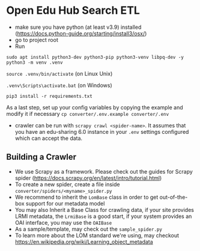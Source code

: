 # Open Edu Hub Search ETL

- make sure you have python (at least v3.9) installed (<https://docs.python-guide.org/starting/install3/osx/>)
- go to project root
- Run
```
sudo apt install python3-dev python3-pip python3-venv libpq-dev -y
python3 -m venv .venv
```

`source .venv/bin/activate` (on Linux Unix)

`.venv\Scripts\activate.bat` (on Windows)

`pip3 install -r requirements.txt`

As a last step, set up your config variables by copying the example and modify it if necessary `cp converter/.env.example converter/.env`

- crawler can be run with `scrapy crawl <spider-name>`. It assumes that you have an edu-sharing 6.0 instance in your `.env` settings configured which can accept the data.

## Building a Crawler

- We use Scrapy as a framework. Please check out the guides for Scrapy spider (https://docs.scrapy.org/en/latest/intro/tutorial.html)
- To create a new spider, create a file inside `converter/spiders/<myname>_spider.py`
- We recommend to inherit the `LomBase` class in order to get out-of-the-box support for our metadata model
- You may also Inherit a Base Class for crawling data, if your site provides LRMI metadata, the `LrmiBase` is a good start, if your system provides an OAI interface, you may use the `OAIBase`
- As a sample/template, may check out the `sample_spider.py`
- To learn more about the LOM standard we're using, may checkout https://en.wikipedia.org/wiki/Learning_object_metadata
